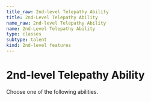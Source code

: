 ```yaml
---
title_raw: 2nd-level Telepathy Ability
title: 2nd-Level Telepathy Ability
name_raw: 2nd-level Telepathy Ability
name: 2nd-Level Telepathy Ability
type: classes
subtype: talent
kind: 2nd-level features
---
```


# 2nd-level Telepathy Ability

Choose one of the following abilities.
